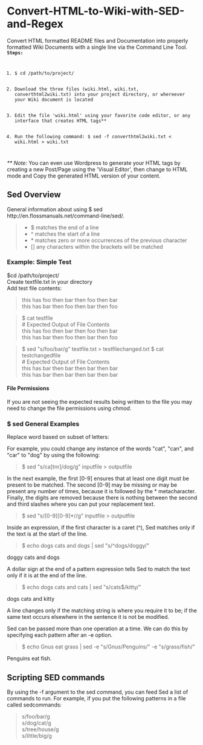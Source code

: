 <h1>Convert-HTML-to-Wiki-with-SED-and-Regex</h1>
Convert HTML formatted README files and Documentation into properly formatted Wiki Documents with a single line via the Command Line Tool. 

<code>
<strong>Steps:</strong>
<ol>
  <li>$ cd /path/to/project/</li>
  <li>Download the three files (wiki.html, wiki.txt, converthtml2wiki.txt) into your project directory, or whereever your Wiki document is located</li>
  <li>Edit the file 'wiki.html' using your favorite code editor, or any interface that creates HTML tags**</li>
  <li>Run the following command: $ sed -f converthtml2wiki.txt < wiki.html > wiki.txt</li>
</ol>
</code>
<em>** Note:</em> You can even use Wordpress to generate your HTML tags by creating a new Post/Page using the 'Visual Editor', then change to HTML mode and Copy the generated HTML version of your content. 

<h2>Sed Overview</h2>
General information about using $ sed http://en.flossmanuals.net/command-line/sed/. 

<blockquote>
  <ul>
    <li>$ matches the end of a line</li>
    <li>^ matches the start of a line</li>
    <li>* matches zero or more occurrences of the previous character</li>
    <li>[] any characters within the brackets will be matched</li>
  </ul>
</blockquote>


<h3>Example: Simple Test</h3>
$cd /path/to/project/<br>
Create textfile.txt in your directory<br>
Add test file contents:
<blockquote>this has foo then bar then foo then bar<br>
this has bar then foo then bar then foo</blockquote>

<blockquote>$ cat testfile<br>
# Expected Output of File Contents<br>
this has foo then bar then foo then bar<br>
this has bar then foo then bar then foo</blockquote>

<blockquote>$ sed "s/foo/bar/g" testfile.txt > testfilechanged.txt
$ cat testchangedfile<br>
# Expected Output of File Contents<br>
this has bar then bar then bar then bar<br>
this has bar then bar then bar then bar</blockquote>

<h4>File Permissions</h4>
If you are not seeing the expected results being written to the file you may need to change the file permissions using <em>chmod</em>.

<h3>$ sed General Examples</h3>
Replace word based on subset of letters:

For example, you could change any instance of the words "cat", "can", and "car" to "dog" by using the following:
<blockquote>$ sed "s/ca[tnr]/dog/g" inputfile > outputfile</blockquote>

In the next example, the first [0-9] ensures that at least one digit must be present to be matched. The second [0-9] may be missing or may be present any number of times, because it is followed by the * metacharacter. Finally, the digits are removed because there is nothing between the second and third slashes where you can put your replacement text.
<blockquote>$ sed "s/[0-9][0-9]*//g" inputfile > outputfile</blockquote>

Inside an expression, if the first character is a caret (^), Sed matches only if the text is at the start of the line.
<blockquote>$ echo dogs cats and dogs | sed "s/^dogs/doggy/"</blockquote>
doggy cats and dogs

A dollar sign at the end of a pattern expression tells Sed to match the text only if it is at the end of the line.
<blockquote>$ echo dogs cats and cats | sed "s/cats$/kitty/"</blockquote>
dogs cats and kitty

A line changes only if the matching string is where you require it to be; if the same text occurs elsewhere in the sentence it is not be modified.

Sed can be passed more than one operation at a time. We can do this by specifying each pattern after an -e option.
<blockquote>$ echo Gnus eat grass | sed -e "s/Gnus/Penguins/" -e "s/grass/fish/"</blockquote>
Penguins eat fish.



<h2>Scripting SED commands</h2>
By using the -f argument to the sed command, you can feed Sed a list of commands to run. For example, if you put the following patterns in a file called sedcommands:

<blockquote>
s/foo/bar/g<br>
s/dog/cat/g<br>
s/tree/house/g<br>
s/little/big/g<br>
</blockquote>


